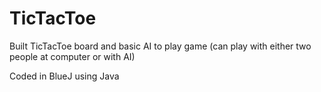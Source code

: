 # TicTacToe
Built TicTacToe board and basic AI to play game (can play with either two people at computer or with AI)

Coded in BlueJ using Java
